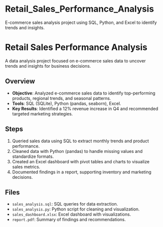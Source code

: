 # Retail_Sales_Performance_Analysis
E-commerce sales analysis project using SQL, Python, and Excel to identify trends and insights.
# Retail Sales Performance Analysis
A data analysis project focused on e-commerce sales data to uncover trends and insights for business decisions.

## Overview
- **Objective**: Analyzed e-commerce sales data to identify top-performing products, regional trends, and seasonal patterns.
- **Tools**: SQL (SQLite), Python (pandas, seaborn), Excel.
- **Key Results**: Identified a 12% revenue increase in Q4 and recommended targeted marketing strategies.

## Steps
1. Queried sales data using SQL to extract monthly trends and product performance.
2. Cleaned data with Python (pandas) to handle missing values and standardize formats.
3. Created an Excel dashboard with pivot tables and charts to visualize sales metrics.
4. Documented findings in a report, supporting inventory and marketing decisions.

## Files
- `sales_analysis.sql`: SQL queries for data extraction.
- `sales_analysis.py`: Python script for cleaning and visualization.
- `sales_dashboard.xlsx`: Excel dashboard with visualizations.
- `report.pdf`: Summary of findings and recommendations.
